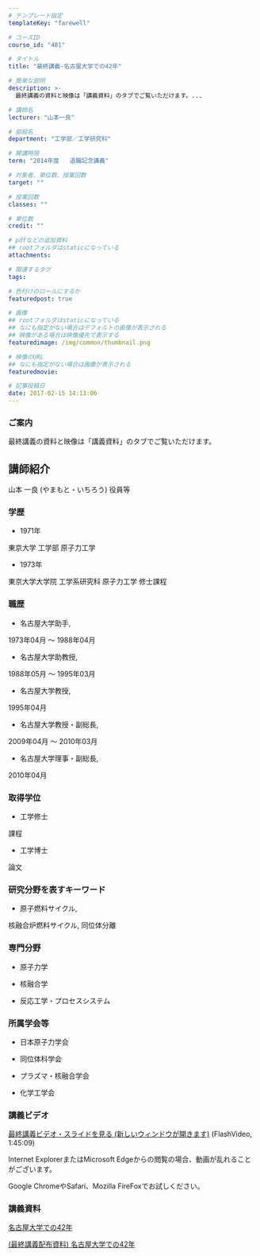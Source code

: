 ```yaml
---
# テンプレート指定
templateKey: "farewell"

# コースID
course_id: "481"

# タイトル
title: "最終講義-名古屋大学での42年"

# 簡単な説明
description: >-
  最終講義の資料と映像は「講義資料」のタブでご覧いただけます。...

# 講師名
lecturer: "山本一良"

# 部局名
department: "工学部／工学研究科"

# 開講時限
term: "2014年度	退職記念講義"

# 対象者、単位数、授業回数
target: ""

# 授業回数
classes: ""

# 単位数
credit: ""

# pdfなどの追加資料
## rootフォルダはstaticになっている
attachments: 

# 関連するタグ
tags:

# 色付けのロールにするか
featuredpost: true

# 画像
## rootフォルダはstaticになっている
## なにも指定がない場合はデフォルトの画像が表示される
## 映像がある場合は映像優先で表示する
featuredimage: /img/common/thumbnail.png

# 映像のURL
## なにも指定がない場合は画像が表示される
featuredmovie: 

# 記事投稿日
date: 2017-02-15 14:13:06
---
```


### ご案内

最終講義の資料と映像は「講義資料」のタブでご覧いただけます。

## 講師紹介

山本 一良 (やまもと・いちろう) 役員等

### 学歴

* 1971年

東京大学 工学部 原子力工学

* 1973年

東京大学大学院 工学系研究科 原子力工学 修士課程

### 職歴

* 名古屋大学助手,

1973年04月 ～ 1988年04月

* 名古屋大学助教授,

1988年05月 ～ 1995年03月

* 名古屋大学教授,

1995年04月

* 名古屋大学教授・副総長,

2009年04月 ～ 2010年03月

* 名古屋大学理事・副総長,

2010年04月

### 取得学位

* 工学修士

課程

* 工学博士

論文

### 研究分野を表すキーワード

* 原子燃料サイクル,

核融合炉燃料サイクル, 同位体分離

### 専門分野

* 原子力学

* 核融合学

* 反応工学・プロセスシステム

### 所属学会等

* 日本原子力学会

* 同位体科学会

* プラズマ・核融合学会

* 化学工学会

### 講義ビデオ

[最終講義ビデオ・スライドを見る (新しいウィンドウが開きます)][1] (FlashVideo, 1:45:09)

Internet ExplorerまたはMicrosoft Edgeからの閲覧の場合、動画が乱れることがございます。

Google ChromeやSafari、Mozilla FireFoxでお試しください。

[1]: https://nuvideo.media.nagoya-u.ac.jp/embed/78fd6e94e8cc41e2776a5cb1ea58a27031665fbf

### 講義資料

[名古屋大学での42年](/files/481/slide.pdf) 

[(最終講義配布資料) 名古屋大学での42年](/files/481/material.pdf) 

